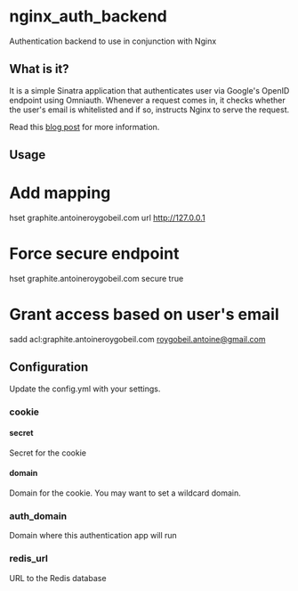 # nginx_auth_backend

Authentication backend to use in conjunction with Nginx

## What is it?

It is a simple Sinatra application that authenticates user via Google's OpenID endpoint using Omniauth. Whenever a request comes in, it checks whether the user's email is whitelisted and if so, instructs Nginx to serve the request.

Read this [blog post](http://antoineroygobeil.com/blog/2014/2/6/nginx-ruby-auth/) for more information.

## Usage

# Add mapping
hset graphite.antoineroygobeil.com url http://127.0.0.1

# Force secure endpoint
hset graphite.antoineroygobeil.com secure true

# Grant access based on user's email
sadd acl:graphite.antoineroygobeil.com roygobeil.antoine@gmail.com

## Configuration

Update the config.yml with your settings.

### cookie
#### secret
Secret for the cookie
#### domain
Domain for the cookie. You may want to set a wildcard domain.

### auth_domain
Domain where this authentication app will run

### redis_url
URL to the Redis database

